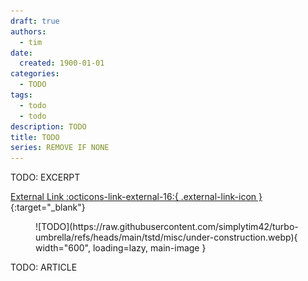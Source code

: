 ```yaml
---
draft: true
authors:
  - tim
date:
  created: 1900-01-01
categories:
  - TODO
tags:
  - todo
  - todo
description: TODO
title: TODO
series: REMOVE IF NONE
---
```


TODO: EXCERPT

<!-- more -->

[External Link :octicons-link-external-16:{ .external-link-icon }](https://squidfunk.github.io/mkdocs-material/reference/){:target="_blank"}

<figure markdown="span">
  ![TODO](https://raw.githubusercontent.com/simplytim42/turbo-umbrella/refs/heads/main/tstd/misc/under-construction.webp){ width="600", loading=lazy, main-image }
</figure>

TODO: ARTICLE